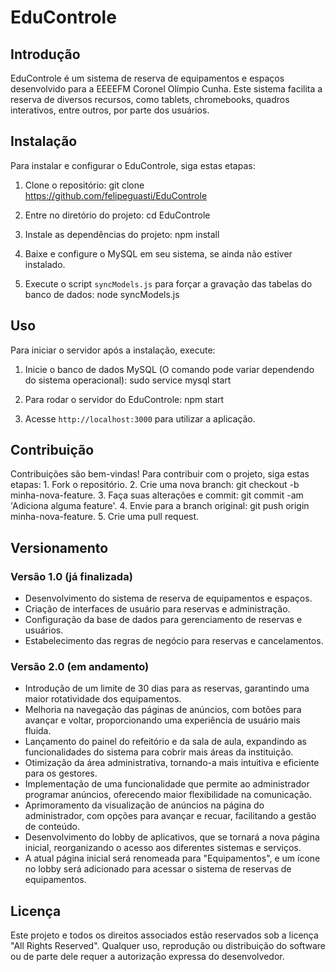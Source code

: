 # EduControle

## Introdução
EduControle é um sistema de reserva de equipamentos e espaços desenvolvido para a EEEEFM Coronel Olímpio Cunha. Este sistema facilita a reserva de diversos recursos, como tablets, chromebooks, quadros interativos, entre outros, por parte dos usuários.

## Instalação

Para instalar e configurar o EduControle, siga estas etapas:

1. Clone o repositório:
   git clone https://github.com/felipeguasti/EduControle

2. Entre no diretório do projeto:
   cd EduControle

3. Instale as dependências do projeto:
   npm install

4. Baixe e configure o MySQL em seu sistema, se ainda não estiver instalado.

5. Execute o script `syncModels.js` para forçar a gravação das tabelas do banco de dados:
   node syncModels.js

## Uso
Para iniciar o servidor após a instalação, execute: 

1. Inicie o banco de dados MySQL (O comando pode variar dependendo do sistema operacional):
   sudo service mysql start

2. Para rodar o servidor do EduControle:
   npm start

3. Acesse `http://localhost:3000` para utilizar a aplicação.

## Contribuição
Contribuições são bem-vindas! Para contribuir com o projeto, siga estas etapas: 1. Fork o repositório. 2. Crie uma nova branch: git checkout -b minha-nova-feature. 3. Faça suas alterações e commit: git commit -am 'Adiciona alguma feature'. 4. Envie para a branch original: git push origin minha-nova-feature. 5. Crie uma pull request.

## Versionamento
### Versão 1.0 (já finalizada)
- Desenvolvimento do sistema de reserva de equipamentos e espaços.
- Criação de interfaces de usuário para reservas e administração.
- Configuração da base de dados para gerenciamento de reservas e usuários.
- Estabelecimento das regras de negócio para reservas e cancelamentos.

### Versão 2.0 (em andamento)
- Introdução de um limite de 30 dias para as reservas, garantindo uma maior rotatividade dos equipamentos.
- Melhoria na navegação das páginas de anúncios, com botões para avançar e voltar, proporcionando uma experiência de usuário mais fluida.
- Lançamento do painel do refeitório e da sala de aula, expandindo as funcionalidades do sistema para cobrir mais áreas da instituição.
- Otimização da área administrativa, tornando-a mais intuitiva e eficiente para os gestores.
- Implementação de uma funcionalidade que permite ao administrador programar anúncios, oferecendo maior flexibilidade na comunicação.
- Aprimoramento da visualização de anúncios na página do administrador, com opções para avançar e recuar, facilitando a gestão de conteúdo.
- Desenvolvimento do lobby de aplicativos, que se tornará a nova página inicial, reorganizando o acesso aos diferentes sistemas e serviços.
- A atual página inicial será renomeada para "Equipamentos", e um ícone no lobby será adicionado para acessar o sistema de reservas de equipamentos.

## Licença
Este projeto e todos os direitos associados estão reservados sob a licença "All Rights Reserved". Qualquer uso, reprodução ou distribuição do software ou de parte dele requer a autorização expressa do desenvolvedor.